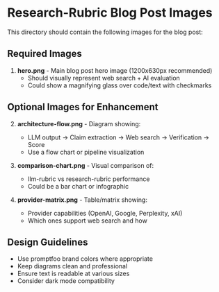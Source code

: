 # Research-Rubric Blog Post Images

This directory should contain the following images for the blog post:

## Required Images

1. **hero.png** - Main blog post hero image (1200x630px recommended)
   - Should visually represent web search + AI evaluation
   - Could show a magnifying glass over code/text with checkmarks

## Optional Images for Enhancement

2. **architecture-flow.png** - Diagram showing:
   - LLM output → Claim extraction → Web search → Verification → Score
   - Use a flow chart or pipeline visualization

3. **comparison-chart.png** - Visual comparison of:
   - llm-rubric vs research-rubric performance
   - Could be a bar chart or infographic

4. **provider-matrix.png** - Table/matrix showing:
   - Provider capabilities (OpenAI, Google, Perplexity, xAI)
   - Which ones support web search and how

## Design Guidelines

- Use promptfoo brand colors where appropriate
- Keep diagrams clean and professional
- Ensure text is readable at various sizes
- Consider dark mode compatibility
